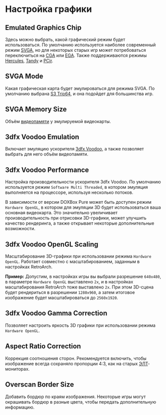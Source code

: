 # Настройка графики

## Emulated Graphics Chip

Здесь можно выбрать, какой графический режим будет использоваться. По умолчанию используется наиболее современный
режим [SVGA](https://ru.wikipedia.org/wiki/SVGA), но для некоторых старых игр может потребоваться переключиться
на [CGA](https://ru.wikipedia.org/wiki/CGA)
или [EGA](https://ru.wikipedia.org/wiki/EGA). Также поддерживаются
режимы [Hercules](https://ru.wikipedia.org/wiki/HGC), [Tandy](https://ru.wikipedia.org/wiki/Tandy_Graphics_Adapter) и
[PCjr](https://ru.wikipedia.org/wiki/IBM_PCjr).

## SVGA Mode

Какая графическая карта будет эмулироваться для режима SVGA. По умолчанию
выбрана [S3 Trio64](https://ru.wikipedia.org/wiki/S3_Trio#Trio64,_Trio64V+), и она подойдет для
большинства игр.

## SVGA Memory Size

Объём [видеопамяти](https://ru.wikipedia.org/wiki/%D0%92%D0%B8%D0%B4%D0%B5%D0%BE%D0%BF%D0%B0%D0%BC%D1%8F%D1%82%D1%8C) у эмулируемой видеокарты.

## 3dfx Voodoo Emulation

Включает эмуляцию ускорителя [3dfx Voodoo](https://ru.wikipedia.org/wiki/3dfx_Interactive#Voodoo), а также позволяет
выбрать для него объём видеопамяти.

## 3dfx Voodoo Performance

Настройка производительности ускорителя 3dfx Voodoo. По умолчанию используется режим `Software Multi Threaded`, в
котором эмуляция выполняется на процессоре, используя несколько потоков.

В зависимости от версии DOXBox Pure может быть доступен режим `Hardware OpenGL`, в котором для эмуляции 3D будет
использоваться ваша основная видеокарта. Это значительно увеличивает производительность при отрисовки 3D-графики, может
улучшить качество рендеринга, а также открывает некоторые дополнительные возможности.

## 3dfx Voodoo OpenGL Scaling

Масштабирование 3D-графики при использовании режима `Hardware OpenGL`. Работает совместно с масштабированием, заданным в
настройках RetroArch.

**Пример:** Допустим, в настройках игры вы выбрали разрешение `640x480`, в параметре `Hardware OpenGL` выставлено `2x`,
и в настройках масштабирования RetroArch тоже выставлено `2x`. При этом 3D-сцена будет рендериться в разрешении
`1280x960`, а затем итоговое изображение будет масштабироваться до `2560x1920`.

## 3dfx Voodoo Gamma Correction

Позволяет настроить яркость 3D графики при использовании режима `Hardware OpenGL`.

## Aspect Ratio Correction

Коррекция соотношения сторон. Рекомендуется включить, чтобы изображение всегда сохраняло пропорции 4:3, как на старых
[ЭЛТ](https://ru.wikipedia.org/wiki/%D0%9A%D0%B8%D0%BD%D0%B5%D1%81%D0%BA%D0%BE%D0%BF)-мониторах.

## Overscan Border Size

Добавить бордюр по краям изображения. Некоторые игры могут окрашивать бордюр в разные цвета, чтобы передать
дополнительную информацию.
